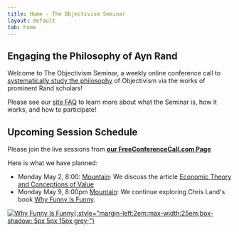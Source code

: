 ```yaml
---
title: Home - The Objectivism Seminar
layout: default
tab: home
---
```


Engaging the Philosophy of Ayn Rand
-----------------------------------
Welcome to The Objectivism Seminar, a weekly online conference call to
[systematically study the philosophy](/about "About the Objectivism Seminar")
of Objectivism via the works of prominent Rand scholars!

Please see our [site FAQ](/faq "Frequently Asked Questions")
to learn more about what the Seminar is, how it works, and how to participate!

Upcoming Session Schedule
-------------------------
Please join the live sessions from
[**our FreeConferenceCall.com Page**](https://www.freeconferencecall.com/join/objectivismseminar "The Objectivism Seminar at FreeConferenceCall.com")

Here is what we have planned:

* Monday May 2, 8:00: [Mountain][mtn]: We discuss the article [Economic Theory and Conceptions of Value](https://newideal.aynrand.org/economic-theory-and-conceptions-of-value-part-1/)
* Monday May 9,
  8:00pm [Mountain][mtn]: We continue exploring Chris Land's book [Why Funny Is Funny][book].

[![Why Funny Is Funny][cover]{:style="margin-left:2em;max-width:25em;box-shadow: 5px 5px 15px grey;"}][book]

[cover]:    https://m.media-amazon.com/images/I/411Z1ZTgueL.jpg
[book]:     https://www.amazon.com/dp/B091GP5Y54
[mtn]:      http://wwp.greenwichmeantime.com/time-zone/usa/mountain-time/
